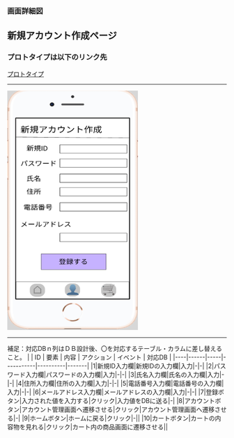 ### 画面詳細図
## 新規アカウント作成ページ
### プロトタイプは以下のリンク先
[プロトタイプ](https://www.figma.com/file/FeymzbmYI4WIfwOm9OyjkJ/Untitled?node-id=1%3A2)
*****
<img src="https://github.com/aso2001362/2021sys-design/blob/main/md/img/create_acount.png?raw=true" width="300" height="550">

*****
補足：対応DBｎ列はＤＢ設計後、〇を対応するテーブル・カラムに差し替えること。
|
| ID | 要素 | 内容 | アクション | イベント | 対応DB |
|----|------|-----|-----------|----------|-------|
|1|新規ID入力欄|新規IDの入力欄|入力|-|-|
|2|パスワード入力欄|パスワードの入力欄|入力|-|-|
|3|氏名入力欄|氏名の入力欄|入力|-|-|
|4|住所入力欄|住所の入力欄|入力|-|-|
|5|電話番号入力欄|電話番号の入力欄|入力|-|-|
|6|メールアドレス入力欄|メールアドレスの入力欄|入力|-|-|
|7|登録ボタン|入力された値を入力する|クリック|入力値をDBに送る|-|
|8|アカウントボタン|アカウント管理画面へ遷移させる|クリック|アカウント管理画面へ遷移させる|-|
|9|ホームボタン|ホームに戻る|クリック|-||
|10|カートボタン|カートの内容物を見れる|クリック|カート内の商品画面に遷移させる||
